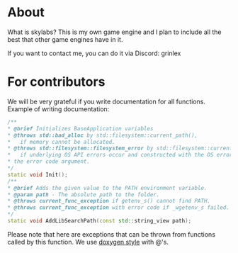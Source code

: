 # About
What is skylabs? This is my own game engine and I plan to include all the best that other game engines have in it.

If you want to contact me, you can do it via Discord: grinlex

# For contributors
We will be very grateful if you write documentation for all functions. Example of writing documentation:
```c++
/**
* @brief Initializes BaseApplication variables
* @throws std::bad_alloc by std::filesystem::current_path(),
*   if memory cannot be allocated.
* @throws std::filesystem::filesystem_error by std::filesystem::current_path(),
*   if underlying OS API errors occur and constructed with the OS error code as
* the error code argument.
*/
static void Init();
/**
* @brief Adds the given value to the PATH environment variable.
* @param path - The absolute path to the folder.
* @throws current_func_exception if getenv_s() cannot find PATH.
* @throws current_func_exception with error code if _wgetenv_s failed.
*/
static void AddLibSearchPath(const std::string_view path);
```
Please note that here are exceptions that can be thrown from functions called by this function. We use [doxygen style](https://www.doxygen.nl/manual/docblocks.html) with @'s.
